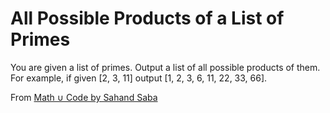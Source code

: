 # All Possible Products of a List of Primes

You are given a list of primes.
Output a list of all possible products of them.
For example, if given [2, 3, 11] output [1, 2, 3, 6, 11, 22, 33, 66].


From [Math ∪ Code by Sahand Saba](http://sahandsaba.com/interview-question-facebook-primes.html)
